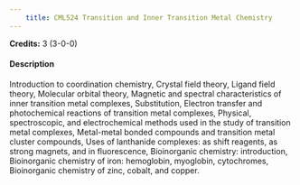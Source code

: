 ```yaml
---
    title: CML524 Transition and Inner Transition Metal Chemistry
---
```

**Credits:** 3 (3-0-0)



#### Description 
Introduction to coordination chemistry, Crystal field theory, Ligand field theory, Molecular orbital theory, Magnetic and spectral characteristics of inner transition metal complexes, Substitution, Electron transfer and photochemical reactions of transition metal complexes, Physical, spectroscopic, and electrochemical methods used in the study of transition metal complexes, Metal-metal bonded compounds and transition metal cluster compounds, Uses of lanthanide complexes: as shift reagents, as strong magnets, and in fluorescence, Bioinorganic chemistry: introduction, Bioinorganic chemistry of iron: hemoglobin, myoglobin, cytochromes, Bioinorganic chemistry of zinc, cobalt, and copper.
